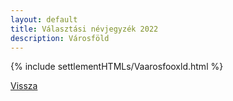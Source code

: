 ```yaml
---
layout: default
title: Választási névjegyzék 2022
description: Városföld
---
```


{% include settlementHTMLs/Vaarosfooxld.html %}

[Vissza](./)